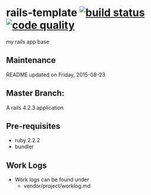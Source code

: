 rails-template [![build status][code climate image]][code climate] [![code quality][test coverage image]][test coverage]
==============

my rails app base

## Maintenance
  README updated on Friday, 2015-08-23

## Master Branch:
  A rails 4.2.3 application

## Pre-requisites
  * ruby 2.2.2
  * bundler

## Work Logs
  * Work logs can be found under
    * vendor/project/worklog.md

<!-- links -->
[code climate]: https://codeclimate.com/github/richardjoo/rails-template "build status"
[test coverage]: https://codeclimate.com/github/richardjoo/rails-template "code quality"

<!-- images -->
[code climate image]: https://codeclimate.com/github/richardjoo/rails-template/badges/gpa.svg
[test coverage image]: https://codeclimate.com/github/richardjoo/rails-template/badges/coverage.svg